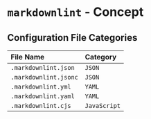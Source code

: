 # `markdownlint` - Concept

## Configuration File Categories

| File Name             | Category     |
| :-------------------- | :----------- |
| `.markdownlint.json`  | `JSON`       |
| `.markdownlint.jsonc` | `JSON`       |
| `.markdownlint.yml`   | `YAML`       |
| `.markdownlint.yaml`  | `YAML`       |
| `.markdownlint.cjs`   | `JavaScript` |
